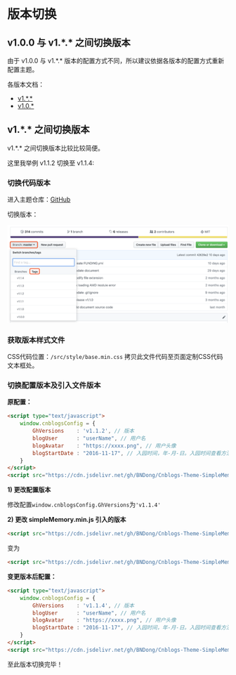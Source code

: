 # 版本切换

## v1.0.0 与 v1.\*.* 之间切换版本

由于 v1.0.0 与 v1.\*.* 版本的配置方式不同，所以建议依据各版本的配置方式重新配置主题。

各版本文档：
- [v1.\*.*](https://bndong.github.io/Cnblogs-Theme-SimpleMemory/v1.1/)
- [v1.0.*](https://bndong.github.io/Cnblogs-Theme-SimpleMemory/v1.0/)

## v1.\*.* 之间切换版本

v1.\*.* 之间切换版本比较比较简便。

这里我举例 v1.1.2 切换至 v1.1.4:

### 切换代码版本

进入主题仓库：[GitHub](https://github.com/BNDong/Cnblogs-Theme-SimpleMemory)

切换版本：

![install_05](../../Images/install_06.png)

### 获取版本样式文件

CSS代码位置：```/src/style/base.min.css``` 拷贝此文件代码至页面定制CSS代码文本框处。

### 切换配置版本及引入文件版本

**原配置：**

```html
<script type="text/javascript">
    window.cnblogsConfig = {
        GhVersions    : 'v1.1.2', // 版本
        blogUser      : "userName", // 用户名
        blogAvatar    : "https://xxxx.png", // 用户头像
        blogStartDate : "2016-11-17", // 入园时间，年-月-日。入园时间查看方法：鼠标停留园龄时间上，会显示入园时间
    }
</script>
<script src="https://cdn.jsdelivr.net/gh/BNDong/Cnblogs-Theme-SimpleMemory@v1.1.2/src/script/simpleMemory.min.js"></script>
```

**1) 更改配置版本**

修改配置```window.cnblogsConfig.GhVersions```为```'v1.1.4'```

**2) 更改 simpleMemory.min.js 引入的版本**

```html
<script src="https://cdn.jsdelivr.net/gh/BNDong/Cnblogs-Theme-SimpleMemory@v1.1.2/src/script/simpleMemory.min.js"></script>
```

变为

```html
<script src="https://cdn.jsdelivr.net/gh/BNDong/Cnblogs-Theme-SimpleMemory@v1.1.4/src/script/simpleMemory.min.js"></script>
```

**变更版本后配置：**

```html
<script type="text/javascript">
    window.cnblogsConfig = {
        GhVersions    : 'v1.1.4', // 版本
        blogUser      : "userName", // 用户名
        blogAvatar    : "https://xxxx.png", // 用户头像
        blogStartDate : "2016-11-17", // 入园时间，年-月-日。入园时间查看方法：鼠标停留园龄时间上，会显示入园时间
    }
</script>
<script src="https://cdn.jsdelivr.net/gh/BNDong/Cnblogs-Theme-SimpleMemory@v1.1.4/src/script/simpleMemory.min.js"></script>
```

至此版本切换完毕！